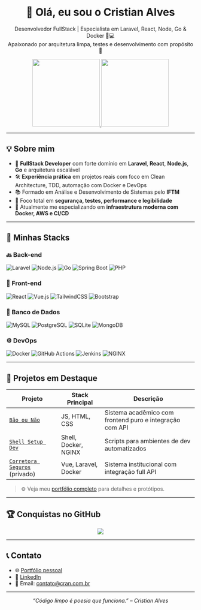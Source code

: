 <h1 align="center">👋 Olá, eu sou o Cristian Alves</h1>
<p align="center">
  Desenvolvedor FullStack | Especialista em Laravel, React, Node, Go & Docker 🧠💻<br>
  Apaixonado por arquitetura limpa, testes e desenvolvimento com propósito 🚀
</p>

<div align="center">
  <a href="https://github.com/krittz">
    <img height="180em" src="https://github-readme-stats.vercel.app/api?username=krittz&show_icons=true&theme=dracula&include_all_commits=true&count_private=true"/>
    <img height="180em" src="https://github-readme-stats.vercel.app/api/top-langs/?username=krittz&layout=compact&langs_count=10&theme=dracula"/>
  </a>
</div>

---

## 💡 Sobre mim

- 🧠 **FullStack Developer** com forte domínio em **Laravel**, **React**, **Node.js**, **Go** e arquitetura escalável
- 🛠️ **Experiência prática** em projetos reais com foco em Clean Architecture, TDD, automação com Docker e DevOps
- 📚 Formado em Análise e Desenvolvimento de Sistemas pelo **IFTM**
- 🔐 Foco total em **segurança, testes, performance e legibilidade**
- 🌱 Atualmente me especializando em **infraestrutura moderna com Docker, AWS e CI/CD**

---

## 🧰 Minhas Stacks

### 🔙 Back-end
![Laravel](https://img.shields.io/badge/Laravel-E34F26?style=flat&logo=laravel&logoColor=white)
![Node.js](https://img.shields.io/badge/Node.js-339933?style=flat&logo=node.js&logoColor=white)
![Go](https://img.shields.io/badge/Go-00ADD8?style=flat&logo=go&logoColor=white)
![Spring Boot](https://img.shields.io/badge/Spring_Boot-6DB33F?style=flat&logo=spring-boot&logoColor=white)
![PHP](https://img.shields.io/badge/PHP-777BB4?style=flat&logo=php&logoColor=white)

### 🎨 Front-end
![React](https://img.shields.io/badge/React-61DAFB?style=flat&logo=react&logoColor=white)
![Vue.js](https://img.shields.io/badge/Vue.js-4FC08D?style=flat&logo=vue.js&logoColor=white)
![TailwindCSS](https://img.shields.io/badge/Tailwind_CSS-38B2AC?style=flat&logo=tailwind-css&logoColor=white)
![Bootstrap](https://img.shields.io/badge/Bootstrap-7952B3?style=flat&logo=bootstrap&logoColor=white)

### 🧱 Banco de Dados
![MySQL](https://img.shields.io/badge/MySQL-4479A1?style=flat&logo=mysql&logoColor=white)
![PostgreSQL](https://img.shields.io/badge/PostgreSQL-4169E1?style=flat&logo=postgresql&logoColor=white)
![SQLite](https://img.shields.io/badge/SQLite-003B57?style=flat&logo=sqlite&logoColor=white)
![MongoDB](https://img.shields.io/badge/MongoDB-47A248?style=flat&logo=mongodb&logoColor=white)

### ⚙️ DevOps
![Docker](https://img.shields.io/badge/Docker-2496ED?style=flat&logo=docker&logoColor=white)
![GitHub Actions](https://img.shields.io/badge/GitHub_Actions-2088FF?style=flat&logo=github-actions&logoColor=white)
![Jenkins](https://img.shields.io/badge/Jenkins-D24939?style=flat&logo=jenkins&logoColor=white)
![NGINX](https://img.shields.io/badge/NGINX-009639?style=flat&logo=nginx&logoColor=white)

---

## 📌 Projetos em Destaque

| Projeto | Stack Principal | Descrição |
|--------|----------------|-----------|
| [`Bão ou Não`](https://github.com/josimarviana/baooubao) | JS, HTML, CSS | Sistema acadêmico com frontend puro e integração com API |
| [`Shell Setup Dev`](https://github.com/Krittz/assistente-de-implantacao-de-servidores) | Shell, Docker, NGINX | Scripts para ambientes de dev automatizados |
| [`Corretora Seguros`](https://github.com/krittz) (privado) | Vue, Laravel, Docker | Sistema institucional com integração full API |

> ⚙️ Veja meu [portfólio completo](https://krittz.github.io/portifolio/) para detalhes e protótipos.

---

## 🏆 Conquistas no GitHub

<p align="center">
  <img src="https://github-profile-trophy.vercel.app/?username=krittz&theme=darkhub&no-frame=true&no-bg=true&column=6"/>
</p>

---

## 📞 Contato

- 🌐 [Portfólio pessoal](https://krittz.github.io/portifolio/)
- 💼 [LinkedIn](https://linkedin.com/in/cristian-alves-961491179/)
- 💌 Email: contato@cran.com.br

---

<p align="center">
  <i>“Código limpo é poesia que funciona.” – Cristian Alves</i>
</p>
